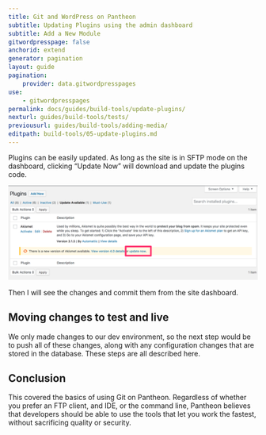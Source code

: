 ```yaml
---
title: Git and WordPress on Pantheon
subtitle: Updating Plugins using the admin dashboard
subtitle: Add a New Module
gitwordpresspage: false
anchorid: extend
generator: pagination
layout: guide
pagination:
    provider: data.gitwordpresspages
use:
    - gitwordpresspages
permalink: docs/guides/build-tools/update-plugins/
nexturl: guides/build-tools/tests/
previousurl: guides/build-tools/adding-media/
editpath: build-tools/05-update-plugins.md
---
```

Plugins can be easily updated. As long as the site is in SFTP mode on the dashboard, clicking “Update Now” will download and update the plugins code.

![Update Akismet Plugin from WordPress Dashboard](/source/docs/assets/images/guides/git-wordpress/update-plugin.png)

Then I will see the changes and commit them from the site dashboard.


## Moving changes to test and live
We only made changes to our dev environment, so the next step would be to push all of these changes, along with any configuration changes that are stored in the database. These steps are all described here.

## Conclusion
This covered the basics of using Git on Pantheon. Regardless of whether you prefer an FTP client, and IDE, or the command line, Pantheon believes that developers should be able to use the tools that let you work the fastest, without sacrificing quality or security.
